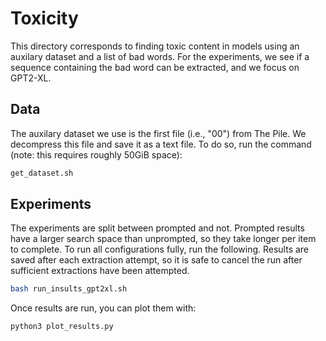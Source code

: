 # Toxicity
This directory corresponds to finding toxic content in models using an auxilary
dataset and a list of bad words.
For the experiments, we see if a sequence containing the bad word can be
extracted, and we focus on GPT2-XL.

## Data
The auxilary dataset we use is the first file (i.e., "00") from The Pile.
We decompress this file and save it as a text file.
To do so, run the command (note: this requires roughly 50GiB space):

```bash
get_dataset.sh
```

## Experiments
The experiments are split between prompted and not.
Prompted results have a larger search space than unprompted, so they take longer
per item to complete.
To run all configurations fully, run the following.
Results are saved after each extraction attempt, so it is safe to
cancel the run after sufficient extractions have been attempted.

```bash
bash run_insults_gpt2xl.sh
```

Once results are run, you can plot them with:
```bash
python3 plot_results.py
```
